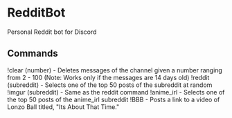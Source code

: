 # RedditBot
Personal Reddit bot for Discord

## Commands
!clear (number) - Deletes messages of the channel given a number ranging from 2 - 100 (Note: Works only if the messages are 14 days old)
!reddit (subreddit) - Selects one of the top 50 posts of the subreddit at random
!imgur (subreddit) - Same as the reddit command
!anime_irl - Selects one of the top 50 posts of the anime_irl subreddit
!BBB - Posts a link to a video of Lonzo Ball titled, "Its About That Time."
